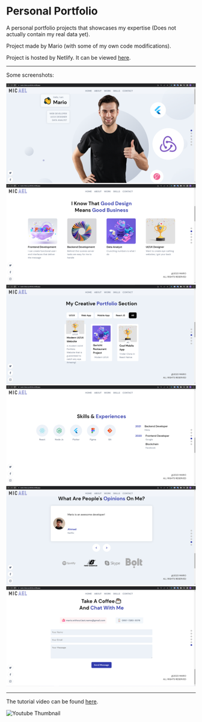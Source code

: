 # Personal Portfolio

A personal portfolio projects that showcases my expertise (Does not actually contain my real data yet).

Project made by Mario (with some of my own code modifications).

Project is hosted by Netlify. It can be viewed [here](https://mario-binus-portfolio.netlify.app/).

---

Some screenshots:

![Part 1 of the project's screenshots](./screenshot1.PNG)
![Part 2 of the project's screenshots](./screenshot2.PNG)
![Part 3 of the project's screenshots](./screenshot3.PNG)
![Part 4 of the project's screenshots](./screenshot4.PNG)
![Part 5 of the project's screenshots](./screenshot5.PNG)
![Part 6 of the project's screenshots](./screenshot6.PNG)

---

The tutorial video can be found [here](https://www.youtube.com/watch?v=3HNyXCPDQ7Q).

![Youtube Thumbnail](https://i.ytimg.com/vi/3HNyXCPDQ7Q/hqdefault.jpg?sqp=-oaymwEcCPYBEIoBSFXyq4qpAw4IARUAAIhCGAFwAcABBg==&rs=AOn4CLCTtlPIuFSBS5EmWn2cGNcIkCvMWw)